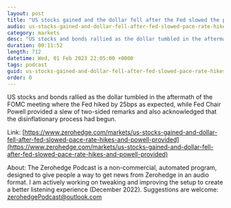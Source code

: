 ```yaml
---
layout: post
title: "US stocks gained and the dollar fell after the Fed slowed the pace of rate hikes and Powell provided something for both hawks and doves - Newsquawk Asia-Pac Market Open"
audio: us-stocks-gained-and-dollar-fell-after-fed-slowed-pace-rate-hikes-and-powell-provided-0
category: markets
desc: "US stocks and bonds rallied as the dollar tumbled in the aftermath of the FOMC meeting where the Fed hiked by 25bps as expected, while Fed Chair Powell provided a slew of two-sided remarks and also acknowledged that the disinflationary process had begun."
duration: 00:11:52
length: 712
datetime: Wed, 01 Feb 2023 22:05:00 +0000
tags: podcast
guid: us-stocks-gained-and-dollar-fell-after-fed-slowed-pace-rate-hikes-and-powell-provided-0
order: 0
---
```

US stocks and bonds rallied as the dollar tumbled in the aftermath of the FOMC meeting where the Fed hiked by 25bps as expected, while Fed Chair Powell provided a slew of two-sided remarks and also acknowledged that the disinflationary process had begun.

Link: [https://www.zerohedge.com/markets/us-stocks-gained-and-dollar-fell-after-fed-slowed-pace-rate-hikes-and-powell-provided](https://www.zerohedge.com/markets/us-stocks-gained-and-dollar-fell-after-fed-slowed-pace-rate-hikes-and-powell-provided)

About: The Zerohedge Podcast is a non-commercial, automated program, designed to give people a way to get news from Zerohedge in an audio format.  I am actively working on tweaking and improving the setup to create a better listening experience (December 2022).  Suggestions are welcome: [zerohedgePodcast@outlook.com](mailto:zerohedgePodcast@outlook.com)